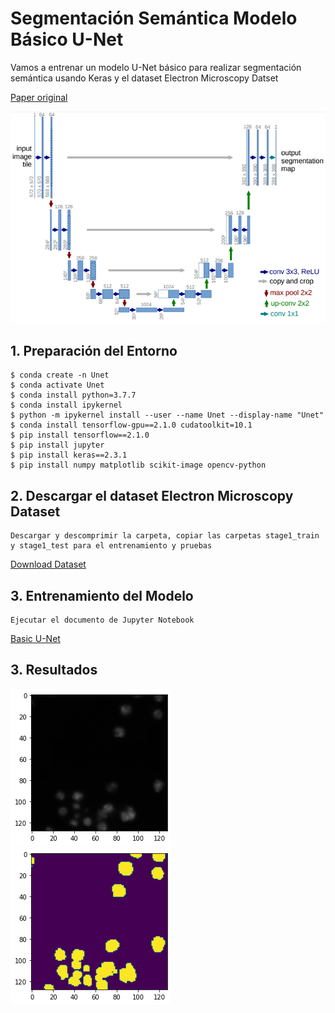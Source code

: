 # Segmentación Semántica Modelo Básico U-Net
Vamos a entrenar un modelo U-Net básico para realizar segmentación semántica usando Keras y el dataset Electron Microscopy Datset

[Paper original](https://arxiv.org/pdf/1505.04597.pdf)

![Modelo U-Net](https://github.com/DavidReveloLuna/Semantic-Segmentation-Basic-U-Net/blob/master/assets/ArquitecturaUnet.png)

## 1. Preparación del Entorno

    $ conda create -n Unet 
    $ conda activate Unet
    $ conda install python=3.7.7
    $ conda install ipykernel
    $ python -m ipykernel install --user --name Unet --display-name "Unet"
    $ conda install tensorflow-gpu==2.1.0 cudatoolkit=10.1
    $ pip install tensorflow==2.1.0
    $ pip install jupyter
    $ pip install keras==2.3.1
    $ pip install numpy matplotlib scikit-image opencv-python

## 2. Descargar el dataset Electron Microscopy Dataset

    Descargar y descomprimir la carpeta, copiar las carpetas stage1_train y stage1_test para el entrenamiento y pruebas

[Download Dataset](https://www.epfl.ch/labs/cvlab/data/data-em/)

## 3. Entrenamiento del Modelo

    Ejecutar el documento de Jupyter Notebook
[Basic U-Net](https://github.com/DavidReveloLuna/Semantic-Segmentation-Basic-U-Net/blob/master/BasicUnet.ipynb)

## 3. Resultados

![Imagen](https://github.com/DavidReveloLuna/Semantic-Segmentation-Basic-U-Net/blob/master/assets/image.png)
![Segmentación](https://github.com/DavidReveloLuna/Semantic-Segmentation-Basic-U-Net/blob/master/assets/mask.png)
    

